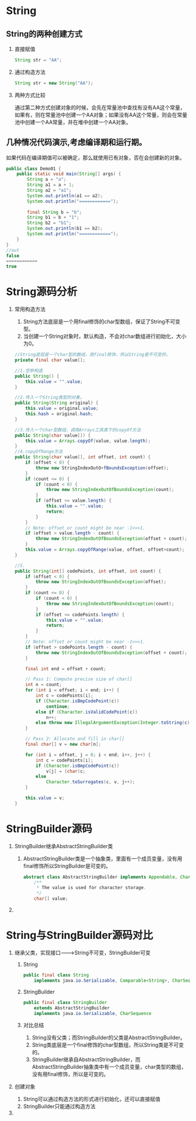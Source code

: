 # String

## String的两种创建方式

1. 直接赋值

   ```java
   String str = "AA";
   ```

2. 通过构造方法

   ```java
   String str = new String("AA");
   ```

3. 两种方式比较

   通过第二种方式创建对象的时候，会先在常量池中查找有没有AA这个常量，如果有，则在常量池中创建一个AA对象；如果没有AA这个常量，则会在常量池中创建一个AA常量，并在堆中创建一个AA对象。

## 几种情况代码演示,考虑编译期和运行期。
如果代码在编译期值可以被确定，那么就使用已有对象，否在会创建新的对象。
```java
public class Demo01 {
    public static void main(String[] args) {
        String a = "a";
        String a1 = a + 1;
        String a2 = "a1";
        System.out.println(a1 == a2);
        System.out.println("============");
        
        final String b = "b";
        String b1 = b + "1";
        String b2 = "b1";
        System.out.println(b1 == b2);
        System.out.println("============");
    }
}
//out
false
============
true
```

# String源码分析

1. 常用构造方法

   1. String方法底层是一个用final修饰的char型数组，保证了String不可变型。
   2. 当创建一个String对象时，默认构造，不会对char数组进行初始化，大小为0。

   ```java
   //String底层是一个char型的数组，用final修饰，所以String是不可变的。
   private final char value[];
   
   //1.空参构造
   public String() {
       this.value = "".value;
   }
   
   //2.传入一个String类型的对象。
   public String(String original) {
       this.value = original.value;
       this.hash = original.hash;
   }
   
   //3.传入一个char型数组，调用Arrays工具类下的copyOf方法
   public String(char value[]) {
       this.value = Arrays.copyOf(value, value.length);
   }
   //4.copyOfRange方法
   public String(char value[], int offset, int count) {
       if (offset < 0) {
           throw new StringIndexOutO+fBoundsException(offset);
       }
       if (count <= 0) {
           if (count < 0) {
               throw new StringIndexOutOfBoundsException(count);
           }
           if (offset <= value.length) {
               this.value = "".value;
               return;
           }
       }
       // Note: offset or count might be near -1>>>1.
       if (offset > value.length - count) {
           throw new StringIndexOutOfBoundsException(offset + count);
       }
       this.value = Arrays.copyOfRange(value, offset, offset+count);
   }
   
   //5.
   public String(int[] codePoints, int offset, int count) {
       if (offset < 0) {
           throw new StringIndexOutOfBoundsException(offset);
       }
       if (count <= 0) {
           if (count < 0) {
               throw new StringIndexOutOfBoundsException(count);
           }
           if (offset <= codePoints.length) {
               this.value = "".value;
               return;
           }
       }
       // Note: offset or count might be near -1>>>1.
       if (offset > codePoints.length - count) {
           throw new StringIndexOutOfBoundsException(offset + count);
       }
   
       final int end = offset + count;
   
       // Pass 1: Compute precise size of char[]
       int n = count;
       for (int i = offset; i < end; i++) {
           int c = codePoints[i];
           if (Character.isBmpCodePoint(c))
               continue;
           else if (Character.isValidCodePoint(c))
               n++;
           else throw new IllegalArgumentException(Integer.toString(c));
       }
   
       // Pass 2: Allocate and fill in char[]
       final char[] v = new char[n];
   
       for (int i = offset, j = 0; i < end; i++, j++) {
           int c = codePoints[i];
           if (Character.isBmpCodePoint(c))
               v[j] = (char)c;
           else
               Character.toSurrogates(c, v, j++);
       }
   
       this.value = v;
   }
   
   ```

# StringBuilder源码

1. StringBuilder继承AbstractStringBuilder类

   1. AbstractStringBuilder类是一个抽象类，里面有一个成员变量，没有用final修饰所以StringBuilder是可变的。

      ```java
      abstract class AbstractStringBuilder implements Appendable, CharSequence {
          /**
           * The value is used for character storage.
           */
          char[] value;
      ```

      

2. 

# String与StringBuilder源码对比

1. 继承父类，实现接口--->String不可变，StringBuilder可变

   1. String

      ```java
      public final class String
          implements java.io.Serializable, Comparable<String>, CharSequence
      ```

   2. StringBuilder

      ```java
      public final class StringBuilder
          extends AbstractStringBuilder
          implements java.io.Serializable, CharSequence
      ```

   3. 对比总结

      1. String没有父类；而StringBuilder的父类是AbstractStringBuilder。
      2. String类底层是一个final修饰的char型数组，所以String类是不可变的。
      3. StringBuilder继承自AbstractStringBuilder，而AbstractStringBuilder抽象类中有一个成员变量，char类型的数组，没有用final修饰，所以是可变的。

2. 创建对象

   1. String可以通过构造方法的形式进行初始化，还可以直接赋值
   2. StringBuilder只能通过构造方法

3. 